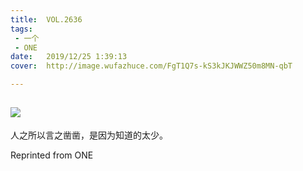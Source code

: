 ```yaml
---
title:	VOL.2636
tags:
 - 一个
 - ONE
date:	2019/12/25 1:39:13
cover:	http://image.wufazhuce.com/FgT1Q7s-kS3kJKJWWZ50m8MN-qbT

---
```

![](http://image.wufazhuce.com/FgT1Q7s-kS3kJKJWWZ50m8MN-qbT)
---

人之所以言之凿凿，是因为知道的太少。
 
Reprinted from ONE
